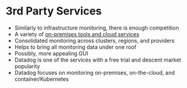 # 3rd Party Services

* Similarly to infrastructure monitoring, there is enough competition
* A variety of [on-premises tools and cloud services](https://rancher.com/learning-paths/best-practices-for-monitoring-and-alerting-on-kubernetes/)
* Consolidated monitoring across clusters, regions, and providers
* Helps to bring all monitoring data under one roof
* Possibly, more appealing GUI
* Datadog is one of the services with a free trial and descent market popularity
* Datadog focuses on monitoring on-premises, on-the-cloud, and container/Kubernetes



